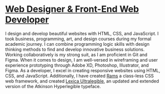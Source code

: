 # [Web Designer & Front-End Web Developer](https://jacobxperez.github.io/blog/)

I design and develop beautiful websites with HTML, CSS, and JavaScript. I took business, programming, art, and design courses during my formal academic journey. I can combine programming logic skills with design thinking methods to find and develop innovative business solutions. Working collaboratively is my strong suit, as I am proficient in Git and Figma. When it comes to design, I am well-versed in wireframing and user experience prototyping through Adobe XD, Photoshop, Illustrator, and Figma. As a developer, I excel in creating responsive websites using HTML, CSS, and JavaScript. Additionally, I have created [Rams](https://github.com/jacobxperez/rams) a class-less CSS web framework, and created [Lexica Ultralegible](https://github.com/jacobxperez/lexica-ultralegible), an updated and extended version of the Atkinson Hyperlegible typeface.
